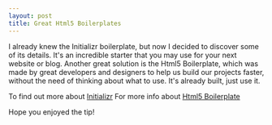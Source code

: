```yaml
---
layout: post
title: Great Html5 Boilerplates
---
```


I already knew the Initializr boilerplate, but now I decided to discover some of its details. It's an incredible starter that you may use for your next website or blog. Another great solution is the Html5 Boilerplate, which was made by great developers and designers to help us build our projects faster, without the need of thinking about what to use. It's already built, just use it.

To find out more about [Initializr](http://www.initializr.com/)
For more info about [Html5 Boilerplate](http://html5boilerplate.com/)

Hope you enjoyed the tip!